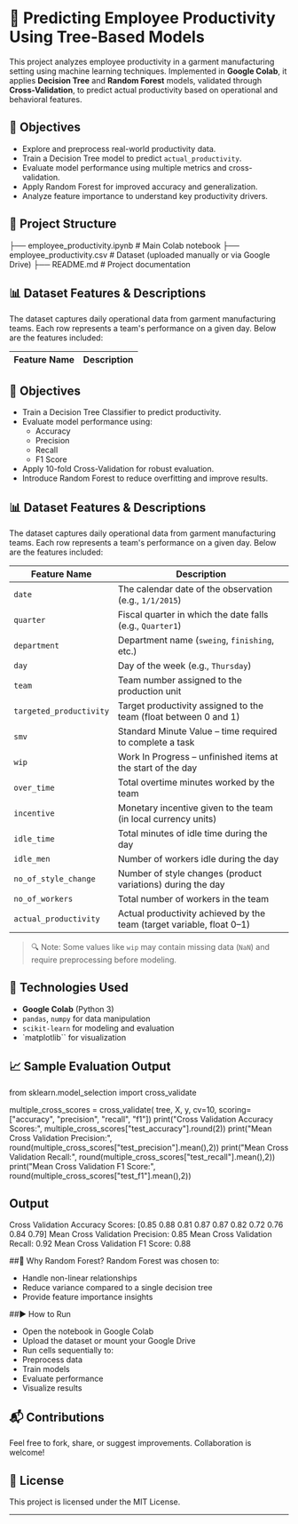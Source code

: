 
# 🧵 Predicting Employee Productivity Using Tree-Based Models

This project analyzes employee productivity in a garment manufacturing setting using machine learning techniques. Implemented in **Google Colab**, it applies **Decision Tree** and **Random Forest** models, validated through **Cross-Validation**, to predict actual productivity based on operational and behavioral features.

## 🎯 Objectives

- Explore and preprocess real-world productivity data.
- Train a Decision Tree model to predict `actual_productivity`.
- Evaluate model performance using multiple metrics and cross-validation.
- Apply Random Forest for improved accuracy and generalization.
- Analyze feature importance to understand key productivity drivers.

## 📁 Project Structure
├── employee_productivity.ipynb   # Main Colab notebook ├── employee_productivity.csv     # Dataset (uploaded manually or via Google Drive) ├── README.md                     # Project documentation

## 📊 Dataset Features & Descriptions

The dataset captures daily operational data from garment manufacturing teams. Each row represents a team's performance on a given day. Below are the features included:

| Feature Name             | Description                                                                 |
|--------------------------|----------



## 🎯 Objectives

- Train a Decision Tree Classifier to predict productivity.
- Evaluate model performance using:
  - Accuracy
  - Precision
  - Recall
  - F1 Score
- Apply 10-fold Cross-Validation for robust evaluation.
- Introduce Random Forest to reduce overfitting and improve results.

## 📊 Dataset Features & Descriptions

The dataset captures daily operational data from garment manufacturing teams. Each row represents a team's performance on a given day. Below are the features included:

| Feature Name             | Description                                                                 |
|--------------------------|-----------------------------------------------------------------------------|
| `date`                   | The calendar date of the observation (e.g., `1/1/2015`)                     |
| `quarter`                | Fiscal quarter in which the date falls (e.g., `Quarter1`)                   |
| `department`             | Department name (`sweing`, `finishing`, etc.)                              |
| `day`                    | Day of the week (e.g., `Thursday`)                                          |
| `team`                   | Team number assigned to the production unit                                 |
| `targeted_productivity`  | Target productivity assigned to the team (float between 0 and 1)            |
| `smv`                    | Standard Minute Value – time required to complete a task                    |
| `wip`                    | Work In Progress – unfinished items at the start of the day                 |
| `over_time`              | Total overtime minutes worked by the team                                   |
| `incentive`              | Monetary incentive given to the team (in local currency units)              |
| `idle_time`              | Total minutes of idle time during the day                                   |
| `idle_men`               | Number of workers idle during the day                                       |
| `no_of_style_change`     | Number of style changes (product variations) during the day                 |
| `no_of_workers`          | Total number of workers in the team                                         |
| `actual_productivity`    | Actual productivity achieved by the team (target variable, float 0–1)       |

> 🔍 Note: Some values like `wip` may contain missing data (`NaN`) and require preprocessing before modeling.

## 🧠 Technologies Used

- **Google Colab** (Python 3)
- `pandas`, `numpy` for data manipulation
- `scikit-learn` for modeling and evaluation
- `matplotlib`` for visualization


## 📈 Sample Evaluation Output
from sklearn.model_selection import cross_validate

multiple_cross_scores = cross_validate(
    tree,
    X, y,
    cv=10, 
    scoring=["accuracy", "precision", "recall", "f1"])
print("Cross Validation Accuracy Scores:", multiple_cross_scores["test_accuracy"].round(2))
print("Mean Cross Validation Precision:", round(multiple_cross_scores["test_precision"].mean(),2))
print("Mean Cross Validation Recall:", round(multiple_cross_scores["test_recall"].mean(),2))
print("Mean Cross Validation F1 Score:", round(multiple_cross_scores["test_f1"].mean(),2))

## Output 
Cross Validation Accuracy Scores: [0.85 0.88 0.81 0.87 0.87 0.82 0.72 0.76 0.84 0.79]
Mean Cross Validation Precision: 0.85
Mean Cross Validation Recall: 0.92
Mean Cross Validation F1 Score: 0.88

##🌲 Why Random Forest?
Random Forest was chosen to:
- Handle non-linear relationships
- Reduce variance compared to a single decision tree
- Provide feature importance insights

##▶️ How to Run
- Open the notebook in Google Colab
- Upload the dataset or mount your Google Drive
- Run cells sequentially to:
- Preprocess data
- Train models
- Evaluate performance
- Visualize results

## 📬 Contributions
Feel free to fork, share, or suggest improvements. Collaboration is welcome!

## 📜 License
This project is licensed under the MIT License.

---





